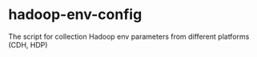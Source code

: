 # hadoop-env-config
The script for collection Hadoop env parameters from different platforms (CDH, HDP)
